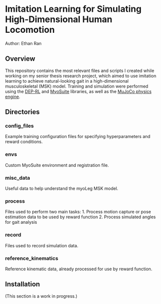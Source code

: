 # Imitation Learning for Simulating High-Dimensional Human Locomotion
Author: Ethan Ran

## Overview
This repository contains the most relevant files and scripts I created while working on my senior thesis research project, which aimed to use imitation learning to achieve natural-looking gait in a high-dimensional musculoskeletal (MSK) model. Training and simulation were performed using the [DEP-RL](https://deprl.readthedocs.io/en/latest/) and [MyoSuite](https://myosuite.readthedocs.io/en/latest/) libraries, as well as the [MuJoCo physics engine](https://mujoco.readthedocs.io/en/stable/overview.html).

## Directories
### config_files
Example training configuration files for specifying hyperparameters and reward conditions. 
### envs
Custom MyoSuite environment and registration file.
### misc_data
Useful data to help understand the myoLeg MSK model.
### process
Files used to perform two main tasks:
	1. Process motion capture or pose estimation data to be used by reward function
	2. Process simulated angles for gait analysis
### record
Files used to record simulation data.
### reference_kinematics
Reference kinematic data, already processed for use by reward function.
## Installation
(This section is a work in progress.)
